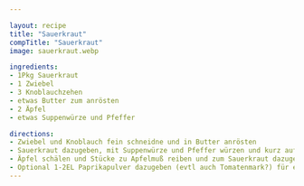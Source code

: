 ```yaml
---

layout: recipe
title: "Sauerkraut"
compTitle: "Sauerkraut"
image: sauerkraut.webp

ingredients:
- 1Pkg Sauerkraut
- 1 Zwiebel
- 3 Knoblauchzehen
- etwas Butter zum anrösten
- 2 Äpfel
- etwas Suppenwürze und Pfeffer

directions:
- Zwiebel und Knoblauch fein schneidne und in Butter anrösten
- Sauerkraut dazugeben, mit Suppenwürze und Pfeffer würzen und kurz aufkochen
- Äpfel schälen und Stücke zu Apfelmuß reiben und zum Sauerkraut dazugeben und kochen bis es weich ist
- Optional 1-2EL Paprikapulver dazugeben (evtl auch Tomatenmark?) für einen Szegediner Stil
---
```

